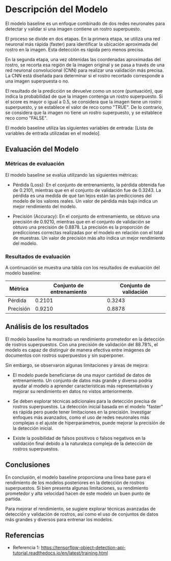 
# Descripción del Modelo

El modelo baseline es un enfoque combinado de dos redes neuronales para detectar y validar si una imagen contiene un rostro superpuesto.

El proceso se divide en dos etapas. En la primera etapa, se utiliza una red neuronal más rápida (faster) para identificar la ubicación aproximada del rostro en la imagen. Esta detección es rápida pero menos precisa.

En la segunda etapa, una vez obtenidas las coordenadas aproximadas del rostro, se recorta esa región de la imagen original y se pasa a través de una red neuronal convolucional (CNN) para realizar una validación más precisa. La CNN está diseñada para determinar si el rostro recortado corresponde a una imagen superpuesta o no.

El resultado de la predicción se devuelve como un score (puntuación), que indica la probabilidad de que la imagen contenga un rostro superpuesto. Si el score es mayor o igual a 0.5, se considera que la imagen tiene un rostro superpuesto, y se establece el valor de reco como "TRUE". De lo contrario, se considera que la imagen no tiene un rostro superpuesto, y se establece reco como "FALSE".

El modelo baseline utiliza las siguientes variables de entrada: [Lista de variables de entrada utilizadas en el modelo].

## Evaluación del Modelo

### Métricas de evaluación

El modelo baseline se evalúa utilizando las siguientes métricas:

- Pérdida (Loss): En el conjunto de entrenamiento, la pérdida obtenida fue de 0.2101, mientras que en el conjunto de validación fue de 0.3243. La pérdida es una medida de qué tan lejos están las predicciones del modelo de los valores reales. Un valor de pérdida más bajo indica un mejor rendimiento del modelo.

- Precisión (Accuracy): En el conjunto de entrenamiento, se obtuvo una precisión de 0.9210, mientras que en el conjunto de validación se obtuvo una precisión de 0.8878. La precisión es la proporción de predicciones correctas realizadas por el modelo en relación con el total de muestras. Un valor de precisión más alto indica un mejor rendimiento del modelo.

### Resultados de evaluación

A continuación se muestra una tabla con los resultados de evaluación del modelo baseline:

| Métrica     | Conjunto de entrenamiento | Conjunto de validación |
|-------------|--------------------------|-----------------------|
| Pérdida     | 0.2101                   | 0.3243                |
| Precisión   | 0.9210                   | 0.8878                |

## Análisis de los resultados

El modelo baseline ha mostrado un rendimiento prometedor en la detección de rostros superpuestos. Con una precisión de validación del 88.78%, el modelo es capaz de distinguir de manera efectiva entre imágenes de documentos con rostros superpuestos y sin superponer.

Sin embargo, se observaron algunas limitaciones y áreas de mejora:

- El modelo puede beneficiarse de una mayor cantidad de datos de entrenamiento. Un conjunto de datos más grande y diverso podría ayudar al modelo a aprender características más representativas y mejorar su rendimiento en datos no vistos anteriormente.

- Se deben explorar técnicas adicionales para la detección precisa de rostros superpuestos. La detección inicial basada en el modelo "faster" es rápida pero puede tener limitaciones en la precisión. Investigar enfoques más avanzados, como el uso de redes neuronales más complejas o el ajuste de hiperparámetros, puede mejorar la precisión de la detección inicial.

- Existe la posibilidad de falsos positivos o falsos negativos en la validación final debido a la naturaleza compleja de la detección de rostros superpuestos.

## Conclusiones

En conclusión, el modelo baseline proporciona una línea base para el rendimiento de los modelos posteriores en la detección de rostros superpuestos. Si bien presenta algunas limitaciones, su rendimiento prometedor y alta velocidad hacen de este modelo un buen punto de partida.

Para mejorar el rendimiento, se sugiere explorar técnicas avanzadas de detección y validación de rostros, así como el uso de conjuntos de datos más grandes y diversos para entrenar los modelos.

## Referencias

- Referencia 1: https://tensorflow-object-detection-api-tutorial.readthedocs.io/en/latest/training.html
